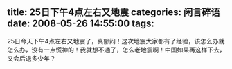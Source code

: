 title: 25日下午4点左右又地震
categories: 闲言碎语
date: 2008-05-26 14:55:00
tags:
---

25日今天下午4点左右又地震了，真郁闷！这次地震大家都有了经验，该怎么办就怎么办，没有一点慌神的！我就想不通了，怎么老地震啊！中国如果再这样下去，又会后退多少年？